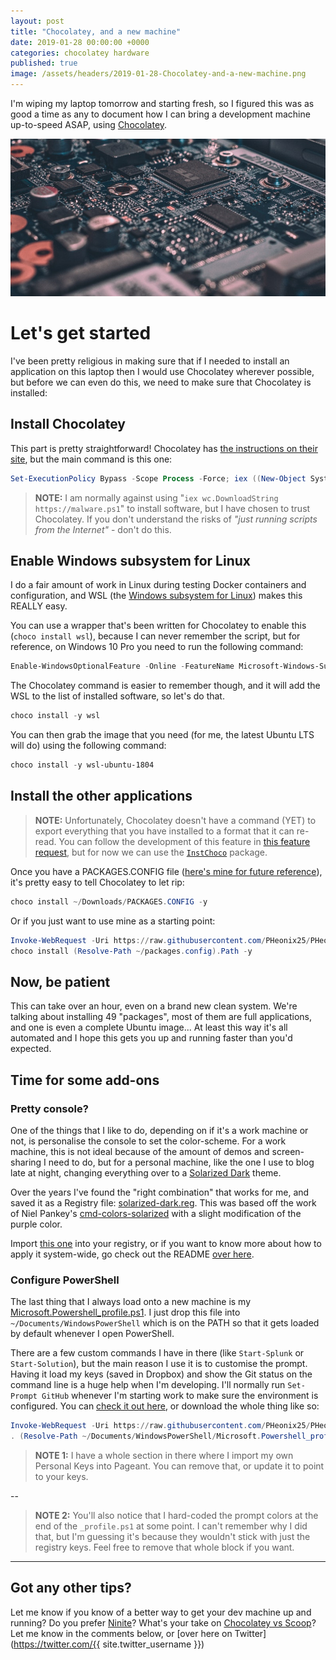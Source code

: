 ```yaml
---
layout: post
title: "Chocolatey, and a new machine"
date: 2019-01-28 00:00:00 +0000
categories: chocolatey hardware
published: true
image: /assets/headers/2019-01-28-Chocolatey-and-a-new-machine.png
---
```


I'm wiping my laptop tomorrow and starting fresh, so I figured this was as good a time as any to document how I can bring a development machine up-to-speed ASAP, using [Chocolatey](https://chocolatey.org/).

<!--description-->
![2019-01-28-Chocolatey-and-a-new-machine](/assets/headers/2019-01-28-Chocolatey-and-a-new-machine.png)

# Let's get started

I've been pretty religious in making sure that if I needed to install an application on this laptop then I would use Chocolatey wherever possible, but before we can even do this, we need to make sure that Chocolatey is installed:

## Install Chocolatey

This part is pretty straightforward! Chocolatey has [the instructions on their site](https://chocolatey.org/docs/installation#install-with-powershellexe), but the main command is this one:

```powershell
Set-ExecutionPolicy Bypass -Scope Process -Force; iex ((New-Object System.Net.WebClient).DownloadString('https://chocolatey.org/install.ps1'))
```

> **NOTE:** I am normally against using "`iex wc.DownloadString https://malware.ps1`" to install software, but I have chosen to trust Chocolatey.
> If you don't understand the risks of _"just running scripts from the Internet"_ - don't do this.

## Enable Windows subsystem for Linux

I do a fair amount of work in Linux during testing Docker containers and configuration, and WSL (the [Windows subsystem for Linux](https://docs.microsoft.com/en-us/windows/wsl/about)) makes this REALLY easy.

You can use a wrapper that's been written for Chocolatey to enable this (`choco install wsl`), because I can never remember the script, but for reference, on Windows 10 Pro you need to run the following command:

```powershell
Enable-WindowsOptionalFeature -Online -FeatureName Microsoft-Windows-Subsystem-Linux
```

The Chocolatey command is easier to remember though, and it will add the WSL to the list of installed software, so let's do that.  

```powershell
choco install -y wsl
```

You can then grab the image that you need (for me, the latest Ubuntu LTS will do) using the following command:

```powershell
choco install -y wsl-ubuntu-1804
```

## Install the other applications

> **NOTE:** Unfortunately, Chocolatey doesn't have a command (YET) to export everything that you have installed to a format that it can re-read. You can follow the development of this feature in [this feature request](https://github.com/chocolatey/choco/issues/357), but for now we can use the [`InstChoco`](https://chocolatey.org/packages/instchoco) package.

Once you have a PACKAGES.CONFIG file ([here's mine for future reference](/assets/PACKAGES.CONFIG)), it's pretty easy to tell Chocolatey to let rip:

```powershell
choco install ~/Downloads/PACKAGES.CONFIG -y
```

Or if you just want to use mine as a starting point:

```powershell
Invoke-WebRequest -Uri https://raw.githubusercontent.com/PHeonix25/PHeonix25.github.io/master/assets/PACKAGES.CONFIG -OutFile ~/packages.config;
choco install (Resolve-Path ~/packages.config).Path -y
```

## Now, be patient

This can take over an hour, even on a brand new clean system. We're talking about installing 49 "packages", most of them are full applications, and one is even a complete Ubuntu image... At least this way it's all automated and I hope this gets you up and running faster than you'd expected.

## Time for some add-ons

### Pretty console?

One of the things that I like to do, depending on if it's a work machine or not, is personalise the console to set the color-scheme. For a work machine, this is not ideal because of the amount of demos and screen-sharing I need to do, but for a personal machine, like the one I use to blog late at night, changing everything over to a [Solarized Dark](https://ethanschoonover.com/solarized/) theme.

Over the years I've found the "right combination" that works for me, and saved it as a Registry file: [solarized-dark.reg](/assets/solarized-dark.reg). This was based off the work of Niel Pankey's [cmd-colors-solarized](https://github.com/neilpa/cmd-colors-solarized) with a slight modification of the purple color.

Import [this one](https://raw.githubusercontent.com/PHeonix25/PHeonix25.github.io/master/assets/solarized-dark.reg) into your registry, or if you want to know more about how to apply it system-wide, go check out the README [over here](https://github.com/neilpa/cmd-colors-solarized/README.MD).

### Configure PowerShell

The last thing that I always load onto a new machine is my [Microsoft.Powershell_profile.ps1](/assets/Microsoft.Powershell_profile.ps1). I just drop this file into `~/Documents/WindowsPowerShell` which is on the PATH so that it gets loaded by default whenever I open PowerShell.

There are a few custom commands I have in there (like `Start-Splunk` or `Start-Solution`), but the main reason I use it is to customise the prompt. Having it load my keys (saved in Dropbox) and show the Git status on the command line is a huge help when I'm developing. I'll normally run `Set-Prompt GitHub` whenever I'm starting work to make sure the environment is configured. You can [check it out here](https://github.com/PHeonix25/PHeonix25.github.io/blob/master/assets/Microsoft.Powershell_profile.ps1#L49), or download the whole thing like so:

```powershell
Invoke-WebRequest -Uri https://raw.githubusercontent.com/PHeonix25/PHeonix25.github.io/master/assets/Microsoft.Powershell_profile.ps1 -OutFile ~/Documents/WindowsPowerShell/Microsoft.Powershell_profile.ps1;
. (Resolve-Path ~/Documents/WindowsPowerShell/Microsoft.Powershell_profile.ps1)
```

> **NOTE 1:** I have a whole section in there where I import my own Personal Keys into Pageant. You can remove that, or update it to point to your keys.

--
> **NOTE 2:** You'll also notice that I hard-coded the prompt colors at the end of the `_profile.ps1` at some point. I can't remember why I did that, but I'm guessing it's because they wouldn't stick with just the registry keys. Feel free to remove that whole block if you want.

---

## Got any other tips?

Let me know if you know of a better way to get your dev machine up and running?
Do you prefer [Ninite](https://ninite.com/)?
What's your take on [Chocolatey vs Scoop](https://github.com/lukesampson/scoop/wiki/Chocolatey-Comparison)?
Let me know in the comments below, or [over here on Twitter](https://twitter.com/{{ site.twitter_username }})
